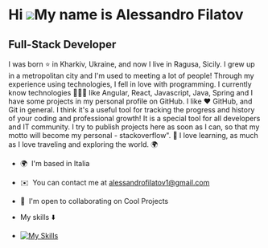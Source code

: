 Hi ![](https://user-images.githubusercontent.com/18350557/176309783-0785949b-9127-417c-8b55-ab5a4333674e.gif)My name is Alessandro Filatov
==========================================================================================================================================

Full-Stack Developer
--------------------

I was born ⭐ in Kharkiv, Ukraine, and now I live in Ragusa, Sicily. I grew up in a metropolitan city and I'm used to meeting a lot of people! Through my experience using technologies, I fell in love with programming. I currently know technologies 👨🏽‍💻 like Angular, React, Javascript, Java, Spring and I have some projects in my personal profile on GitHub. I like ❤️ GitHub, and Git in general. I think it's a useful tool for tracking the progress and history of your coding and professional growth! It is a special tool for all developers and IT community. I try to publish projects here as soon as I can, so that my motto will become my personal - stackoverflow". 💬 I love learning, as much as I love traveling and exploring the world. 🌍

*   🌍  I'm based in Italia
*   ✉️  You can contact me at [alessandrofilatov1@gmail.com](mailto:alessandrofilatov1@gmail.com)
*   🤝  I'm open to collaborating on Cool Projects

*   My skills ⬇️
* [![My Skills](https://skillicons.dev/icons?i=java,js,jquery,ts,html,css,react,angular,spring,hibernate,mysql,mongodb,bootstrap,git,vscode,eclipse,postman)](https://skillicons.dev)

